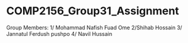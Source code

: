 # COMP2156_Group31_Assignment
Group Members:
1/ Mohammad Nafish Fuad Ome
2/Shihab Hossain
3/ Jannatul Ferdush pushpo
4/ Navil Hussain